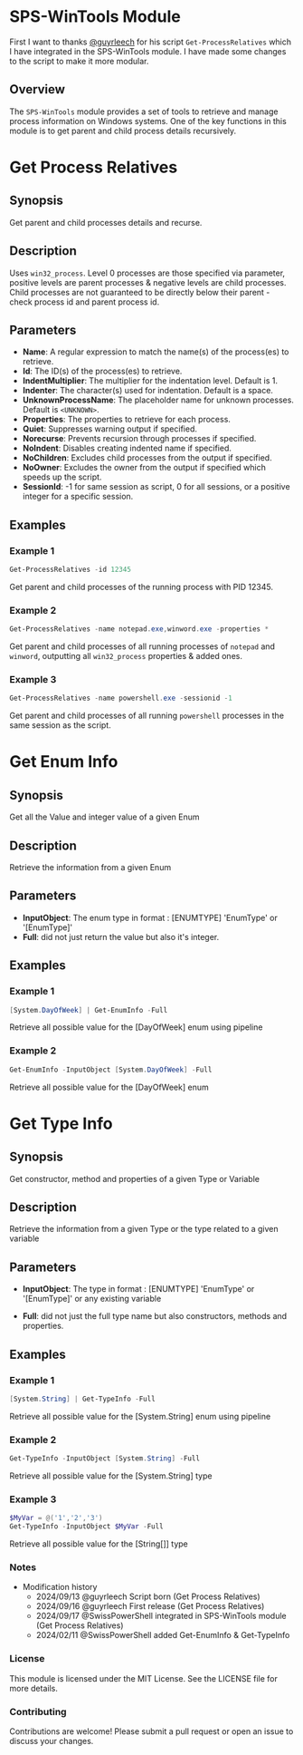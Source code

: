 # SPS-WinTools Module

First I want to thanks [@guyrleech](https://github.com/guyrleech) for his script `Get-ProcessRelatives` which I have integrated in the SPS-WinTools module. I have made some changes to the script to make it more modular.

## Overview

The `SPS-WinTools` module provides a set of tools to retrieve and manage process information on Windows systems. One of the key functions in this module is to get parent and child process details recursively.

# Get Process Relatives

## Synopsis

Get parent and child processes details and recurse.

## Description

Uses `win32_process`. Level 0 processes are those specified via parameter, positive levels are parent processes & negative levels are child processes. Child processes are not guaranteed to be directly below their parent - check process id and parent process id.

## Parameters

- **Name**: A regular expression to match the name(s) of the process(es) to retrieve.
- **Id**: The ID(s) of the process(es) to retrieve.
- **IndentMultiplier**: The multiplier for the indentation level. Default is 1.
- **Indenter**: The character(s) used for indentation. Default is a space.
- **UnknownProcessName**: The placeholder name for unknown processes. Default is `<UNKNOWN>`.
- **Properties**: The properties to retrieve for each process.
- **Quiet**: Suppresses warning output if specified.
- **Norecurse**: Prevents recursion through processes if specified.
- **NoIndent**: Disables creating indented name if specified.
- **NoChildren**: Excludes child processes from the output if specified.
- **NoOwner**: Excludes the owner from the output if specified which speeds up the script.
- **SessionId**: -1 for same session as script, 0 for all sessions, or a positive integer for a specific session.

## Examples

### Example 1

```powershell
Get-ProcessRelatives -id 12345
```
Get parent and child processes of the running process with PID 12345.

### Example 2
```powershell
Get-ProcessRelatives -name notepad.exe,winword.exe -properties *
```
Get parent and child processes of all running processes of `notepad` and `winword`, outputting all `win32_process` properties & added ones.

### Example 3
```powershell
Get-ProcessRelatives -name powershell.exe -sessionid -1
```
Get parent and child processes of all running `powershell` processes in the same session as the script.

# Get Enum Info

## Synopsis

Get all the Value and integer value of a given Enum

## Description

Retrieve the information from a given Enum

## Parameters

- **InputObject**: The enum type in format : [ENUMTYPE] 'EnumType' or '[EnumType]'
- **Full**: did not just return the value but also it's integer.

## Examples

### Example 1

```powershell
[System.DayOfWeek] | Get-EnumInfo -Full
```
Retrieve all possible value for the [DayOfWeek] enum using pipeline

### Example 2

```powershell
Get-EnumInfo -InputObject [System.DayOfWeek] -Full
```
Retrieve all possible value for the [DayOfWeek] enum

# Get Type Info
## Synopsis

Get constructor, method and properties of a given Type or Variable

## Description

Retrieve the information from a given Type or the type related to a given variable

## Parameters

- **InputObject**: The type in format : [ENUMTYPE] 'EnumType' or '[EnumType]' or any existing variable

- **Full**: did not just the full type name but also constructors, methods and properties.

## Examples

### Example 1

```powershell
[System.String] | Get-TypeInfo -Full
```
Retrieve all possible value for the [System.String] enum using pipeline

### Example 2

```powershell
Get-TypeInfo -InputObject [System.String] -Full
```
Retrieve all possible value for the [System.String] type

### Example 3

```powershell
$MyVar = @('1','2','3')
Get-TypeInfo -InputObject $MyVar -Full
```
Retrieve all possible value for the [String[]] type

### Notes
* Modification history
    * 2024/09/13 @guyrleech Script born (Get Process Relatives)
    * 2024/09/16 @guyrleech First release (Get Process Relatives)
    * 2024/09/17 @SwissPowerShell integrated in SPS-WinTools module (Get Process Relatives)
    * 2024/02/11 @SwissPowerShell added Get-EnumInfo & Get-TypeInfo

### License
This module is licensed under the MIT License. See the LICENSE file for more details.

### Contributing
Contributions are welcome! Please submit a pull request or open an issue to discuss your changes.